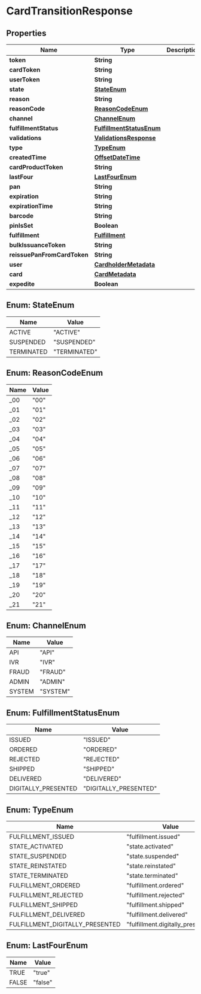 
# CardTransitionResponse

## Properties
Name | Type | Description | Notes
------------ | ------------- | ------------- | -------------
**token** | **String** |  | 
**cardToken** | **String** |  | 
**userToken** | **String** |  | 
**state** | [**StateEnum**](#StateEnum) |  | 
**reason** | **String** |  |  [optional]
**reasonCode** | [**ReasonCodeEnum**](#ReasonCodeEnum) |  |  [optional]
**channel** | [**ChannelEnum**](#ChannelEnum) |  | 
**fulfillmentStatus** | [**FulfillmentStatusEnum**](#FulfillmentStatusEnum) |  | 
**validations** | [**ValidationsResponse**](ValidationsResponse.md) |  |  [optional]
**type** | [**TypeEnum**](#TypeEnum) |  | 
**createdTime** | [**OffsetDateTime**](OffsetDateTime.md) |  |  [optional]
**cardProductToken** | **String** |  | 
**lastFour** | [**LastFourEnum**](#LastFourEnum) |  | 
**pan** | **String** |  | 
**expiration** | **String** |  | 
**expirationTime** | **String** |  | 
**barcode** | **String** |  | 
**pinIsSet** | **Boolean** |  | 
**fulfillment** | [**Fulfillment**](Fulfillment.md) |  |  [optional]
**bulkIssuanceToken** | **String** |  |  [optional]
**reissuePanFromCardToken** | **String** |  |  [optional]
**user** | [**CardholderMetadata**](CardholderMetadata.md) |  |  [optional]
**card** | [**CardMetadata**](CardMetadata.md) |  |  [optional]
**expedite** | **Boolean** |  |  [optional]


<a name="StateEnum"></a>
## Enum: StateEnum
Name | Value
---- | -----
ACTIVE | &quot;ACTIVE&quot;
SUSPENDED | &quot;SUSPENDED&quot;
TERMINATED | &quot;TERMINATED&quot;


<a name="ReasonCodeEnum"></a>
## Enum: ReasonCodeEnum
Name | Value
---- | -----
_00 | &quot;00&quot;
_01 | &quot;01&quot;
_02 | &quot;02&quot;
_03 | &quot;03&quot;
_04 | &quot;04&quot;
_05 | &quot;05&quot;
_06 | &quot;06&quot;
_07 | &quot;07&quot;
_08 | &quot;08&quot;
_09 | &quot;09&quot;
_10 | &quot;10&quot;
_11 | &quot;11&quot;
_12 | &quot;12&quot;
_13 | &quot;13&quot;
_14 | &quot;14&quot;
_15 | &quot;15&quot;
_16 | &quot;16&quot;
_17 | &quot;17&quot;
_18 | &quot;18&quot;
_19 | &quot;19&quot;
_20 | &quot;20&quot;
_21 | &quot;21&quot;


<a name="ChannelEnum"></a>
## Enum: ChannelEnum
Name | Value
---- | -----
API | &quot;API&quot;
IVR | &quot;IVR&quot;
FRAUD | &quot;FRAUD&quot;
ADMIN | &quot;ADMIN&quot;
SYSTEM | &quot;SYSTEM&quot;


<a name="FulfillmentStatusEnum"></a>
## Enum: FulfillmentStatusEnum
Name | Value
---- | -----
ISSUED | &quot;ISSUED&quot;
ORDERED | &quot;ORDERED&quot;
REJECTED | &quot;REJECTED&quot;
SHIPPED | &quot;SHIPPED&quot;
DELIVERED | &quot;DELIVERED&quot;
DIGITALLY_PRESENTED | &quot;DIGITALLY_PRESENTED&quot;


<a name="TypeEnum"></a>
## Enum: TypeEnum
Name | Value
---- | -----
FULFILLMENT_ISSUED | &quot;fulfillment.issued&quot;
STATE_ACTIVATED | &quot;state.activated&quot;
STATE_SUSPENDED | &quot;state.suspended&quot;
STATE_REINSTATED | &quot;state.reinstated&quot;
STATE_TERMINATED | &quot;state.terminated&quot;
FULFILLMENT_ORDERED | &quot;fulfillment.ordered&quot;
FULFILLMENT_REJECTED | &quot;fulfillment.rejected&quot;
FULFILLMENT_SHIPPED | &quot;fulfillment.shipped&quot;
FULFILLMENT_DELIVERED | &quot;fulfillment.delivered&quot;
FULFILLMENT_DIGITALLY_PRESENTED | &quot;fulfillment.digitally_presented&quot;


<a name="LastFourEnum"></a>
## Enum: LastFourEnum
Name | Value
---- | -----
TRUE | &quot;true&quot;
FALSE | &quot;false&quot;



